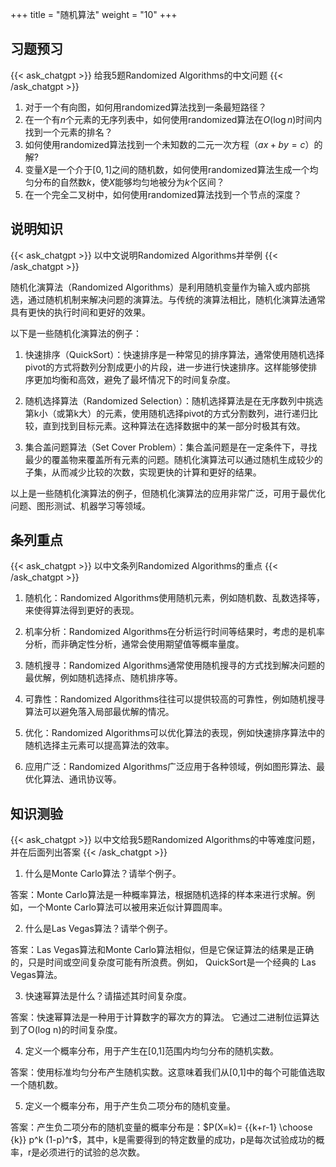 +++
title = "随机算法"
weight = "10"
+++
## 习题预习
{{< ask_chatgpt >}}
给我5题Randomized Algorithms的中文问题
{{< /ask_chatgpt >}}



1. 对于一个有向图，如何用randomized算法找到一条最短路径？
2. 在一个有$n$个元素的无序列表中，如何使用randomized算法在$O(\log n)$时间内找到一个元素的排名？
3. 如何使用randomized算法找到一个未知数的二元一次方程（$ax+by=c$）的解?
4. 变量$X$是一个介于$[0,1]$之间的随机数，如何使用randomized算法生成一个均匀分布的自然数$k$，使$X$能够均匀地被分为$k$个区间？
5. 在一个完全二叉树中，如何使用randomized算法找到一个节点的深度？   

## 说明知识
{{< ask_chatgpt >}}
以中文说明Randomized Algorithms并举例
{{< /ask_chatgpt >}}



随机化演算法（Randomized Algorithms）是利用随机变量作为输入或内部挑选，通过随机机制来解决问题的演算法。与传统的演算法相比，随机化演算法通常具有更快的执行时间和更好的效果。

以下是一些随机化演算法的例子：

1. 快速排序（QuickSort）：快速排序是一种常见的排序算法，通常使用随机选择pivot的方式将数列分割成更小的片段，进一步进行快速排序。这样能够使排序更加均衡和高效，避免了最坏情况下的时间复杂度。

2. 随机选择算法（Randomized Selection）：随机选择算法是在无序数列中挑选第k小（或第k大）的元素，使用随机选择pivot的方式分割数列，进行递归比较，直到找到目标元素。这种算法在选择数据中的某一部分时极其有效。

3. 集合盖问题算法（Set Cover Problem）：集合盖问题是在一定条件下，寻找最少的覆盖物来覆盖所有元素的问题。随机化演算法可以通过随机生成较少的子集，从而减少比较的次数，实现更快的计算和更好的结果。

以上是一些随机化演算法的例子，但随机化演算法的应用非常广泛，可用于最优化问题、图形测试、机器学习等领域。   

## 条列重点
{{< ask_chatgpt >}}
以中文条列Randomized Algorithms的重点
{{< /ask_chatgpt >}}



1. 随机化：Randomized Algorithms使用随机元素，例如随机数、乱数选择等，来使得算法得到更好的表现。

2. 机率分析：Randomized Algorithms在分析运行时间等结果时，考虑的是机率分析，而非确定性分析，通常会使用期望值等概率量度。

3. 随机搜寻：Randomized Algorithms通常使用随机搜寻的方式找到解决问题的最优解，例如随机选择点、随机排序等。

4. 可靠性：Randomized Algorithms往往可以提供较高的可靠性，例如随机搜寻算法可以避免落入局部最优解的情况。

5. 优化：Randomized Algorithms可以优化算法的表现，例如快速排序算法中的随机选择主元素可以提高算法的效率。

6. 应用广泛：Randomized Algorithms广泛应用于各种领域，例如图形算法、最优化算法、通讯协议等。   

## 知识测验
{{< ask_chatgpt >}}
以中文给我5题Randomized Algorithms的中等难度问题，并在后面列出答案
{{< /ask_chatgpt >}}



1. 什么是Monte Carlo算法？请举个例子。

答案：Monte Carlo算法是一种概率算法，根据随机选择的样本来进行求解。例如，一个Monte Carlo算法可以被用来近似计算圆周率。

2. 什么是Las Vegas算法？请举个例子。

答案：Las Vegas算法和Monte Carlo算法相似，但是它保证算法的结果是正确的，只是时间或空间复杂度可能有所浪费。例如， QuickSort是一个经典的 Las Vegas算法。

3. 快速幂算法是什么？请描述其时间复杂度。

答案：快速幂算法是一种用于计算数字的幂次方的算法。 它通过二进制位运算达到了O(log n)的时间复杂度。

4. 定义一个概率分布，用于产生在[0,1]范围内均匀分布的随机实数。

答案：使用标准均匀分布产生随机实数。这意味着我们从[0,1]中的每个可能值选取一个随机数。

5. 定义一个概率分布，用于产生负二项分布的随机变量。

答案：产生负二项分布的随机变量的概率分布是：$P(X=k)= {{k+r-1} \choose {k}} p^k (1-p)^r$，其中，k是需要得到的特定数量的成功，p是每次试验成功的概率，r是必须进行的试验的总次数。   

